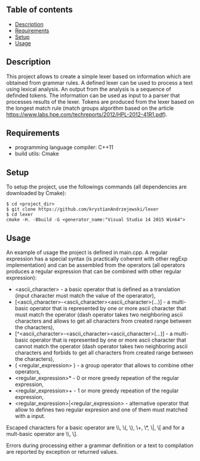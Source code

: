 
## Table of contents
* [Description](#description)
* [Requirements](#requirements)
* [Setup](#setup)
* [Usage](#usage)

## Description
This project allows to create a simple lexer based on information which are obtained from grammar rules. A defined lexer can be used to process a text using lexical analysis. 
An output from the analysis is a sequence of definded tokens. The information can be used as input to a parser that processes results of the lexer. Tokens are produced from 
the lexer based on the longest match rule (match groups algorithm based on the article https://www.labs.hpe.com/techreports/2012/HPL-2012-41R1.pdf).
	
## Requirements
* programming language compiler: C++11
* build utils: Cmake

## Setup
To setup the project, use the followings commands (all dependencies are downloaded by Cmake):
```
$ cd <project_dir>
$ git clone https://github.com/krystianAndrzejewski/lexer
$ cd lexer
cmake -H. -Bbuild -G <generator_name:"Visual Studio 14 2015 Win64">
```

## Usage
An example of usage the project is defined in main.cpp. A regular expression has a special syntax (is practically coherent with other regExp implementation) and can be assembled from the operators 
(all operators produces a regular expression that can be combined with other regular expression):
* <ascii_character> - a basic operator that is defined as a translation (input character must match the value of the operarator),
* [<ascii_character>-<ascii_character><ascii_character>(...)] - a multi-basic operator that is represented by one or more ascii character that must match the operator (dash operator takes two neighboring ascii characters and allows to get all characters from created range between the characters),
* [^<ascii_character>-<ascii_character><ascii_character>(...)] - a multi-basic operator that is represented by one or more ascii character that cannot match the operator (dash operator takes two neighboring ascii characters and forbids to get all characters from created range between the characters),
* ( <regular_expression> ) - a group operator that allows to combine other operators,
* <regular_expression>* - 0 or more greedy repeation of the regular expression,
* <regular_expression>+ - 1 or more greedy repeation of the regular expression,
* \<regular_expression>|\<regular_expression> - alternative operator that allow to defines two regular expresion and one of them must matched with a input.
<p>Escaped characters for a basic operator are \\, \(, \), \+, \*, \|, \[ and for a mult-basic operator are \\, \]. </p>
<p>Errors during processing either a grammar definition or a text to compilation are reported by exception or returned values. </p>


